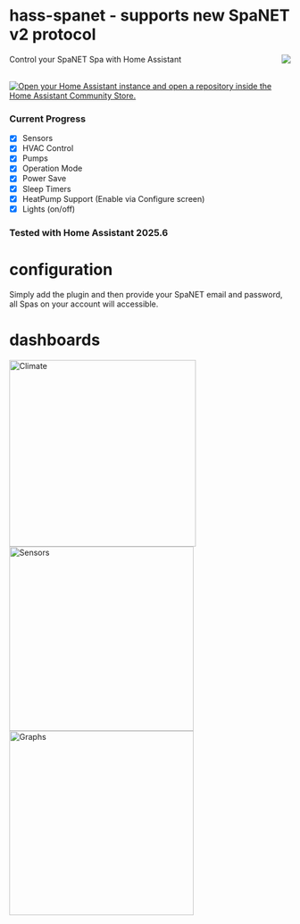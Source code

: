 

# hass-spanet - supports new SpaNET v2 protocol

<img src="https://img.shields.io/badge/dynamic/json?color=41BDF5&logo=home-assistant&label=integration%20usage&suffix=%20installs&cacheSeconds=15600&url=https://analytics.home-assistant.io/custom_integrations.json&query=$.spanet.total" align="right">
Control your SpaNET Spa with Home Assistant

<br/>
<br/>

[![Open your Home Assistant instance and open a repository inside the Home Assistant Community Store.](https://my.home-assistant.io/badges/hacs_repository.svg)](https://my.home-assistant.io/redirect/hacs_repository/?owner=lloydw&repository=hass-spanet&category=Integration)

### Current Progress

 - [x] Sensors
 - [x] HVAC Control
 - [x] Pumps
 - [x] Operation Mode
 - [x] Power Save
 - [x] Sleep Timers
 - [x] HeatPump Support (Enable via Configure screen)
 - [x] Lights (on/off)

### Tested with Home Assistant 2025.6

# configuration

Simply add the plugin and then provide your SpaNET email and password, all Spas on your account will accessible.

# dashboards
<img width="334" align="center" alt="Climate" src="https://github.com/lloydw/hass-spanet/assets/297244/f3ab03b6-e5a9-43fd-bdc5-dcf80f7e64e6">

<img width="330" align="center" alt="Sensors" src="https://github.com/lloydw/hass-spanet/assets/297244/6d907414-d23e-4880-bcbc-892d7085614e">
<img width="330" align="center" alt="Graphs" src="https://github.com/lloydw/hass-spanet/assets/297244/98c5cbf1-18e1-4696-8132-4e5604ed8c07">
